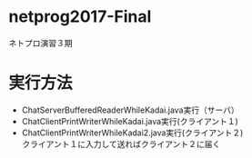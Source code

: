 # netprog2017-Final
ネトプロ演習３期
# 実行方法
- ChatServerBufferedReaderWhileKadai.java実行（サーバ）
- ChatClientPrintWriterWhileKadai.java実行(クライアント１)
- ChatClientPrintWriterWhileKadai2.java実行(クライアント２)	
クライアント１に入力して送ればクライアント２に届く
